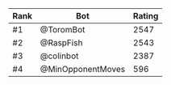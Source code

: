 Rank|Bot|Rating
---|---|---
#1|@ToromBot|2547
#2|@RaspFish|2543
#3|@colinbot|2387
#4|@MinOpponentMoves|596
